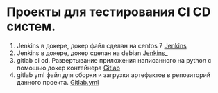 # Проекты для тестирования CI CD систем.
1. Jenkins в докере, докер файл сделан на centos 7 [Jenkins](CICD/Jenkins)
2. Jenkins в докере, докер сделан на debian [Jenkins_](CICD/Jenkins_debian)
3. gitlab ci cd. Развертывание приложения написанного на python с помощью докер контейнера [Gitlab](CICD/Gitlab_CICD)
4. gitlab yml файл для сборки и загрузки артефактов в репозиторий данного проекта. [Gitlab.yml](CICD/.gitlab-ci.yml)
